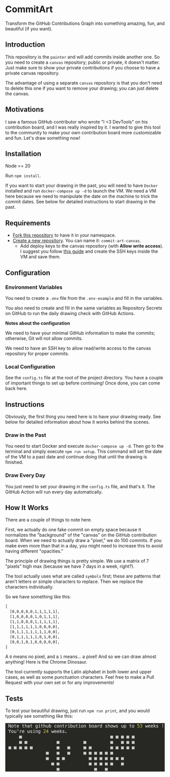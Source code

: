 # CommitArt

Transform the GitHub Contributions Graph into something amazing, fun, and beautiful (if you want).

## Introduction

This repository is the `painter` and will add commits inside another one. So you need to create a `canvas` repository; public or private, it doesn't matter. Just make sure to show your private contributions if you choose to have a private canvas repository.

The advantage of using a separate `canvas` repository is that you don't need to delete this one if you want to remove your drawing; you can just delete the canvas.

## Motivations

I saw a famous GitHub contributor who wrote "I <3 DevTools" on his contribution board, and I was really inspired by it. I wanted to give this tool to the community to make your own contribution board more customizable and fun. Let's draw something now!

## Installation

Node >= 20

Run `npm install`.

If you want to start your drawing in the past, you will need to have `Docker` installed and run `docker-compose up -d` to launch the VM. We need a VM here because we need to manipulate the date on the machine to trick the commit dates. See below for detailed instructions to start drawing in the past.

## Requirements

- [Fork this repository](https://github.com/dlepaux/commit-art/fork) to have it in your namespace.
- [Create a new repository](https://github.com/new). You can name it: `commit-art-canvas`.
  - Add deploy keys to the canvas repository (with **Allow write access**). I suggest you follow [this guide](https://docs.github.com/en/authentication/connecting-to-github-with-ssh/managing-deploy-keys) and create the SSH keys inside the VM and save them.

## Configuration

### Environment Variables
You need to create a `.env` file from the `.env-example` and fill in the variables.

You also need to create and fill in the same variables as Repository Secrets on GitHub to run the daily drawing check with GitHub Actions.

**Notes about the configuration**

We need to have your minimal GitHub information to make the commits; otherwise, Git will not allow commits.

We need to have an SSH key to allow read/write access to the canvas repository for proper commits.

### Local Configuration

See the `config.ts` file at the root of the project directory. You have a couple of important things to set up before continuing! Once done, you can come back here.

## Instructions

Obviously, the first thing you need here is to have your drawing ready. See below for detailed information about how it works behind the scenes.

### Draw in the Past

You need to start Docker and execute `docker-compose up -d`. Then go to the terminal and simply execute `npm run setup`. This command will set the date of the VM to a past date and continue doing that until the drawing is finished.

### Draw Every Day

You just need to set your drawing in the `config.ts` file, and that's it. The GitHub Action will run every day automatically.

## How It Works

There are a couple of things to note here.

First, we actually do one fake commit on empty space because it normalizes the "background" of the "canvas" on the GitHub contribution board. When we need to actually draw a "pixel," we do 100 commits. If you make even more than that in a day, you might need to increase this to avoid having different "opacities."

The principle of drawing things is pretty simple. We use a matrix of 7 "pixels" high max (because we have 7 days in a week, right?).

The tool actually uses what are called `symbols` first; these are patterns that aren’t letters or simple characters to replace. Then we replace the characters individually.

So we have something like this:

```
[
  [0,0,0,0,0,1,1,1,1,1],
  [1,0,0,0,0,1,0,1,1,1],
  [1,1,0,0,0,1,1,1,1,1],
  [1,1,1,1,1,1,0,0,0,0],
  [0,1,1,1,1,1,1,1,0,0],
  [0,1,1,1,1,1,0,1,0,0],
  [0,0,1,0,1,0,0,0,0,0],
]
```

A `0` means no pixel, and a `1` means... a pixel! And so we can draw almost anything! Here is the Chrome Dinosaur.

The tool currently supports the Latin alphabet in both lower and upper cases, as well as some punctuation characters. Feel free to make a Pull Request with your own set or for any improvements!

## Tests

To test your beautiful drawing, just run `npm run print`, and you would typically see something like this:

<div>
  <p align="center">
    <img src="docs/dino.jpg" style="width: auto; height: auto;">
  </p>
</div>
